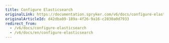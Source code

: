 ```yaml
---
title: Configure Elasticsearch
originalLink: https://documentation.spryker.com/v6/docs/configure-elasticsearch
originalArticleId: d42dba09-189a-4f26-9a16-c2830a0d7933
redirect_from:
  - /v6/docs/configure-elasticsearch
  - /v6/docs/en/configure-elasticsearch
---
```



